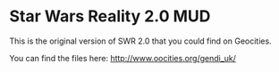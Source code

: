 # Star Wars Reality 2.0 MUD
This is the original version of SWR 2.0 that you could find on Geocities.

You can find the files here: http://www.oocities.org/gendi_uk/
